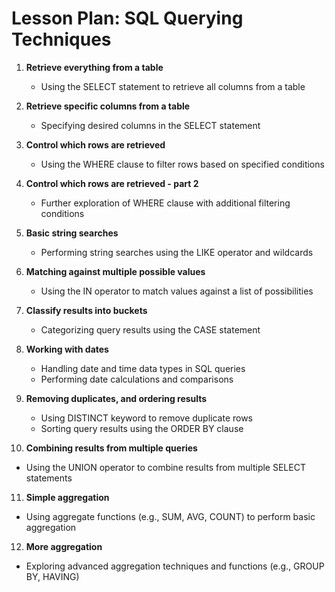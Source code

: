 # Lesson Plan: SQL Querying Techniques

1. **Retrieve everything from a table**
   - Using the SELECT statement to retrieve all columns from a table

2. **Retrieve specific columns from a table**
   - Specifying desired columns in the SELECT statement

3. **Control which rows are retrieved**
   - Using the WHERE clause to filter rows based on specified conditions

4. **Control which rows are retrieved - part 2**
   - Further exploration of WHERE clause with additional filtering conditions

5. **Basic string searches**
   - Performing string searches using the LIKE operator and wildcards

6. **Matching against multiple possible values**
   - Using the IN operator to match values against a list of possibilities

7. **Classify results into buckets**
   - Categorizing query results using the CASE statement

8. **Working with dates**
   - Handling date and time data types in SQL queries
   - Performing date calculations and comparisons

9. **Removing duplicates, and ordering results**
   - Using DISTINCT keyword to remove duplicate rows
   - Sorting query results using the ORDER BY clause

10. **Combining results from multiple queries**
   - Using the UNION operator to combine results from multiple SELECT statements

11. **Simple aggregation**
   - Using aggregate functions (e.g., SUM, AVG, COUNT) to perform basic aggregation

12. **More aggregation**
   - Exploring advanced aggregation techniques and functions (e.g., GROUP BY, HAVING)
